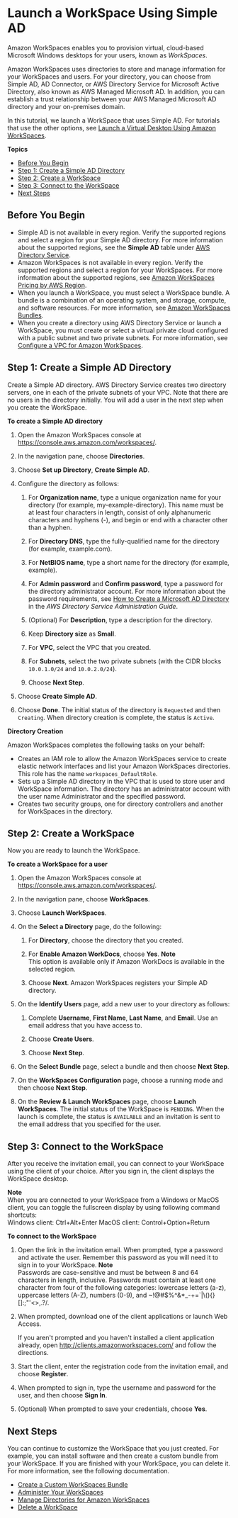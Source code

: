 # Launch a WorkSpace Using Simple AD<a name="launch-workspace-simple-ad"></a>

Amazon WorkSpaces enables you to provision virtual, cloud\-based Microsoft Windows desktops for your users, known as *WorkSpaces*\.

Amazon WorkSpaces uses directories to store and manage information for your WorkSpaces and users\. For your directory, you can choose from Simple AD, AD Connector, or AWS Directory Service for Microsoft Active Directory, also known as AWS Managed Microsoft AD\. In addition, you can establish a trust relationship between your AWS Managed Microsoft AD directory and your on\-premises domain\.

In this tutorial, we launch a WorkSpace that uses Simple AD\. For tutorials that use the other options, see [Launch a Virtual Desktop Using Amazon WorkSpaces](launch-workspaces-tutorials.md)\.

**Topics**
+ [Before You Begin](#prereqs-simple-ad)
+ [Step 1: Create a Simple AD Directory](#create-simple-ad)
+ [Step 2: Create a WorkSpace](#create-workspace-simple-ad)
+ [Step 3: Connect to the WorkSpace](#connect-workspace-simple-ad)
+ [Next Steps](#next-steps-simple-ad)

## Before You Begin<a name="prereqs-simple-ad"></a>
+ Simple AD is not available in every region\. Verify the supported regions and select a region for your Simple AD directory\. For more information about the supported regions, see the **Simple AD** table under [AWS Directory Service](https://docs.aws.amazon.com/general/latest/gr/rande.html#ds_region)\.
+ Amazon WorkSpaces is not available in every region\. Verify the supported regions and select a region for your WorkSpaces\. For more information about the supported regions, see [Amazon WorkSpaces Pricing by AWS Region](https://aws.amazon.com/workspaces/pricing/)\.
+ When you launch a WorkSpace, you must select a WorkSpace bundle\. A bundle is a combination of an operating system, and storage, compute, and software resources\. For more information, see [Amazon WorkSpaces Bundles](https://aws.amazon.com/workspaces/details/#Amazon_WorkSpaces_Bundles)\.
+ When you create a directory using AWS Directory Service or launch a WorkSpace, you must create or select a virtual private cloud configured with a public subnet and two private subnets\. For more information, see [Configure a VPC for Amazon WorkSpaces](amazon-workspaces-vpc.md)\.

## Step 1: Create a Simple AD Directory<a name="create-simple-ad"></a>

Create a Simple AD directory\. AWS Directory Service creates two directory servers, one in each of the private subnets of your VPC\. Note that there are no users in the directory initially\. You will add a user in the next step when you create the WorkSpace\.

**To create a Simple AD directory**

1. Open the Amazon WorkSpaces console at [https://console\.aws\.amazon\.com/workspaces/](https://console.aws.amazon.com/workspaces/)\.

1. In the navigation pane, choose **Directories**\.

1. Choose **Set up Directory**, **Create Simple AD**\.

1. Configure the directory as follows:

   1. For **Organization name**, type a unique organization name for your directory \(for example, my\-example\-directory\)\. This name must be at least four characters in length, consist of only alphanumeric characters and hyphens \(\-\), and begin or end with a character other than a hyphen\.

   1. For **Directory DNS**, type the fully\-qualified name for the directory \(for example, example\.com\)\.

   1. For **NetBIOS name**, type a short name for the directory \(for example, example\)\.

   1. For **Admin password** and **Confirm password**, type a password for the directory administrator account\. For more information about the password requirements, see [How to Create a Microsoft AD Directory](https://docs.aws.amazon.com/directoryservice/latest/admin-guide/create_managed_ad.html) in the *AWS Directory Service Administration Guide*\.

   1. \(Optional\) For **Description**, type a description for the directory\.

   1. Keep **Directory size** as **Small**\.

   1. For **VPC**, select the VPC that you created\.

   1. For **Subnets**, select the two private subnets \(with the CIDR blocks `10.0.1.0/24` and `10.0.2.0/24`\)\.

   1. Choose **Next Step**\.

1. Choose **Create Simple AD**\.

1. Choose **Done**\. The initial status of the directory is `Requested` and then `Creating`\. When directory creation is complete, the status is `Active`\.

**Directory Creation**

Amazon WorkSpaces completes the following tasks on your behalf:
+ Creates an IAM role to allow the Amazon WorkSpaces service to create elastic network interfaces and list your Amazon WorkSpaces directories\. This role has the name `workspaces_DefaultRole`\.
+ Sets up a Simple AD directory in the VPC that is used to store user and WorkSpace information\. The directory has an administrator account with the user name Administrator and the specified password\.
+ Creates two security groups, one for directory controllers and another for WorkSpaces in the directory\.

## Step 2: Create a WorkSpace<a name="create-workspace-simple-ad"></a>

Now you are ready to launch the WorkSpace\.

**To create a WorkSpace for a user**

1. Open the Amazon WorkSpaces console at [https://console\.aws\.amazon\.com/workspaces/](https://console.aws.amazon.com/workspaces/)\.

1. In the navigation pane, choose **WorkSpaces**\.

1. Choose **Launch WorkSpaces**\.

1. On the **Select a Directory** page, do the following:

   1. For **Directory**, choose the directory that you created\.

   1. For **Enable Amazon WorkDocs**, choose **Yes**\.
**Note**  
This option is available only if Amazon WorkDocs is available in the selected region\.

   1. Choose **Next**\. Amazon WorkSpaces registers your Simple AD directory\.

1. On the **Identify Users** page, add a new user to your directory as follows:

   1. Complete **Username**, **First Name**, **Last Name**, and **Email**\. Use an email address that you have access to\.

   1. Choose **Create Users**\.

   1. Choose **Next Step**\.

1. On the **Select Bundle** page, select a bundle and then choose **Next Step**\.

1. On the **WorkSpaces Configuration** page, choose a running mode and then choose **Next Step**\.

1. On the **Review & Launch WorkSpaces** page, choose **Launch WorkSpaces**\. The initial status of the WorkSpace is `PENDING`\. When the launch is complete, the status is `AVAILABLE` and an invitation is sent to the email address that you specified for the user\.

## Step 3: Connect to the WorkSpace<a name="connect-workspace-simple-ad"></a>

After you receive the invitation email, you can connect to your WorkSpace using the client of your choice\. After you sign in, the client displays the WorkSpace desktop\.

**Note**  
When you are connected to your WorkSpace from a Windows or MacOS client, you can toggle the fullscreen display by using following command shortcuts:  
Windows client: Ctrl\+Alt\+Enter
MacOS client: Control\+Option\+Return

**To connect to the WorkSpace**

1. Open the link in the invitation email\. When prompted, type a password and activate the user\. Remember this password as you will need it to sign in to your WorkSpace\.
**Note**  
Passwords are case\-sensitive and must be between 8 and 64 characters in length, inclusive\. Passwords must contain at least one character from four of the following categories: lowercase letters \(a\-z\), uppercase letters \(A\-Z\), numbers \(0\-9\), and \~\!@\#$%^&\*\_\-\+=`\|\\\(\)\{\}\[\]:;"'<>,\.?/\.

1. When prompted, download one of the client applications or launch Web Access\.

   If you aren't prompted and you haven't installed a client application already, open [http://clients\.amazonworkspaces\.com/](http://clients.amazonworkspaces.com/) and follow the directions\.

1. Start the client, enter the registration code from the invitation email, and choose **Register**\.

1. When prompted to sign in, type the username and password for the user, and then choose **Sign In**\.

1. \(Optional\) When prompted to save your credentials, choose **Yes**\.

## Next Steps<a name="next-steps-simple-ad"></a>

You can continue to customize the WorkSpace that you just created\. For example, you can install software and then create a custom bundle from your WorkSpace\. If you are finished with your WorkSpace, you can delete it\. For more information, see the following documentation\.
+ [Create a Custom WorkSpaces Bundle](create-custom-bundle.md)
+ [Administer Your WorkSpaces](administer-workspaces.md)
+ [Manage Directories for Amazon WorkSpaces](manage-workspaces-directory.md)
+ [Delete a WorkSpace](delete-workspaces.md)